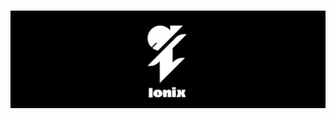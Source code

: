 <h1 align="center">
    <img src="https://raw.githubusercontent.com/Threqt/Ionix/master/img/Ionex_Banner.png" alt="Ionix" length="100" width="1000"/>
    <br>
</h1>

